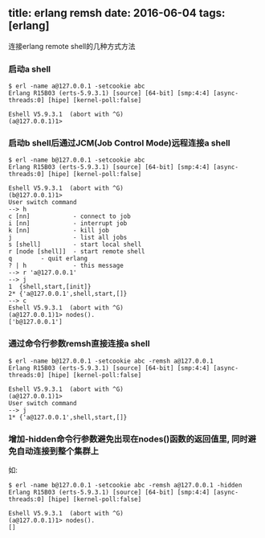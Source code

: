 title: erlang remsh
date: 2016-06-04
tags: [erlang]
---

连接erlang remote shell的几种方式方法

<!--more-->

### 启动a shell

```
$ erl -name a@127.0.0.1 -setcookie abc
Erlang R15B03 (erts-5.9.3.1) [source] [64-bit] [smp:4:4] [async-threads:0] [hipe] [kernel-poll:false]

Eshell V5.9.3.1  (abort with ^G)
(a@127.0.0.1)1> 
```

### 启动b shell后通过JCM(Job Control Mode)远程连接a shell

```
$ erl -name b@127.0.0.1 -setcookie abc
Erlang R15B03 (erts-5.9.3.1) [source] [64-bit] [smp:4:4] [async-threads:0] [hipe] [kernel-poll:false]

Eshell V5.9.3.1  (abort with ^G)
(b@127.0.0.1)1> 
User switch command
--> h
c [nn]            - connect to job
i [nn]            - interrupt job
k [nn]            - kill job
j                 - list all jobs
s [shell]         - start local shell
r [node [shell]]  - start remote shell
q        - quit erlang
? | h             - this message
--> r 'a@127.0.0.1'
--> j
1  {shell,start,[init]}
2* {'a@127.0.0.1',shell,start,[]}
--> c 
Eshell V5.9.3.1  (abort with ^G)
(a@127.0.0.1)1> nodes().
['b@127.0.0.1']
```

### 通过命令行参数remsh直接连接a shell
```
$ erl -name b@127.0.0.1 -setcookie abc -remsh a@127.0.0.1
Erlang R15B03 (erts-5.9.3.1) [source] [64-bit] [smp:4:4] [async-threads:0] [hipe] [kernel-poll:false]

Eshell V5.9.3.1  (abort with ^G)
(a@127.0.0.1)1> 
User switch command
--> j
1* {'a@127.0.0.1',shell,start,[]}
```

### 增加-hidden命令行参数避免出现在nodes()函数的返回值里, 同时避免自动连接到整个集群上
如:
```
$ erl -name b@127.0.0.1 -setcookie abc -remsh a@127.0.0.1 -hidden
Erlang R15B03 (erts-5.9.3.1) [source] [64-bit] [smp:4:4] [async-threads:0] [hipe] [kernel-poll:false]

Eshell V5.9.3.1  (abort with ^G)
(a@127.0.0.1)1> nodes().
[]
```

